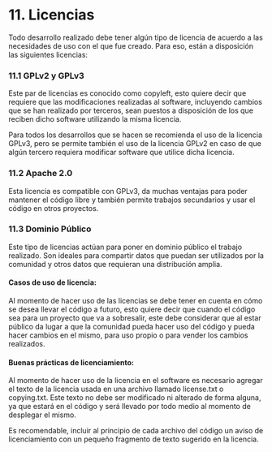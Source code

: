 # 11. Licencias

Todo desarrollo realizado debe tener algún tipo de licencia de acuerdo a las necesidades de uso con el que fue creado. Para eso, están a disposición las siguientes licencias:

### 11.1 GPLv2 y GPLv3

Este par de licencias es conocido como copyleft, esto quiere decir que requiere que las modificaciones realizadas al software, incluyendo cambios que se han realizado por terceros, sean puestos a disposición de los que reciben dicho software utilizando la misma licencia.

Para todos los desarrollos que se hacen se recomienda el uso de la licencia GPLv3, pero se permite también el uso de la licencia GPLv2 en caso de que algún tercero requiera modificar software que utilice dicha licencia.

### 11.2 Apache 2.0

Esta licencia es compatible con GPLv3, da muchas ventajas para poder mantener el código libre y también permite trabajos secundarios y usar el código en otros proyectos.

### 11.3 Dominio Público

Este tipo de licencias actúan para poner en dominio público el trabajo realizado. Son ideales para compartir datos que puedan ser utilizados por la comunidad y otros datos que requieran una distribución amplia.

#### **Casos de uso de licencia:**

Al momento de hacer uso de las licencias se debe tener en cuenta en cómo se desea llevar el código a futuro, esto quiere decir que cuando el código sea para un proyecto que va a sobresalir, este debe considerar que al estar público da lugar a que la comunidad pueda hacer uso del código y pueda hacer cambios en el mismo, para uso propio o para vender los cambios realizados.

#### **Buenas prácticas de licenciamiento:**

Al momento de hacer uso de la licencia en el software es necesario agregar el texto de la licencia usada en una archivo llamado license.txt o copying.txt. Este texto no debe ser modificado ni alterado de forma alguna, ya que estará en el código y será llevado por todo medio al momento de desplegar el mismo.

Es recomendable, incluir al principio de cada archivo del código un aviso de licenciamiento con un pequeño fragmento de texto sugerido en la licencia.
